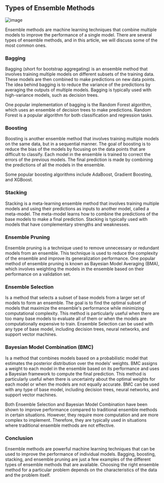 ## Types of Ensemble Methods
![image](https://github.com/fatihilhan42/Data_Science_Journey/assets/63750425/41c2321d-0be1-4c93-abc4-b4ffaa4d2203)

Ensemble methods are machine learning techniques that combine multiple models to improve the performance of a single model. There are several types of ensemble methods, and in this article, we will discuss some of the most common ones.

### Bagging
Bagging (short for bootstrap aggregating) is an ensemble method that involves training multiple models on different subsets of the training data. These models are then combined to make predictions on new data points. The idea behind bagging is to reduce the variance of the predictions by averaging the outputs of multiple models. Bagging is typically used with high-variance models, such as decision trees.

One popular implementation of bagging is the Random Forest algorithm, which uses an ensemble of decision trees to make predictions. Random Forest is a popular algorithm for both classification and regression tasks.

### Boosting
Boosting is another ensemble method that involves training multiple models on the same data, but in a sequential manner. The goal of boosting is to reduce the bias of the models by focusing on the data points that are difficult to classify. Each model in the ensemble is trained to correct the errors of the previous models. The final prediction is made by combining the predictions of all the models in the ensemble.

Some popular boosting algorithms include AdaBoost, Gradient Boosting, and XGBoost.

### Stacking
Stacking is a meta-learning ensemble method that involves training multiple models and using their predictions as inputs to another model, called a meta-model. The meta-model learns how to combine the predictions of the base models to make a final prediction. Stacking is typically used with models that have complementary strengths and weaknesses.

### Ensemble Pruning
Ensemble pruning is a technique used to remove unnecessary or redundant models from an ensemble. This technique is used to reduce the complexity of the ensemble and improve its generalization performance. One popular method of ensemble pruning is known as Bayesian Model Averaging (BMA), which involves weighting the models in the ensemble based on their performance on a validation set.

### Ensemble Selection
Is a method that selects a subset of base models from a larger set of models to form an ensemble. The goal is to find the optimal subset of models that maximize the ensemble's performance while minimizing computational complexity. This method is particularly useful when there are too many base models to evaluate all of them or when the models are computationally expensive to train. Ensemble Selection can be used with any type of base model, including decision trees, neural networks, and support vector machines.

### Bayesian Model Combination (BMC)
Is a method that combines models based on a probabilistic model that estimates the posterior distribution over the models' weights. BMC assigns a weight to each model in the ensemble based on its performance and uses a Bayesian framework to compute the final prediction. This method is particularly useful when there is uncertainty about the optimal weights for each model or when the models are not equally accurate. BMC can be used with any type of base model, including decision trees, neural networks, and support vector machines.

Both Ensemble Selection and Bayesian Model Combination have been shown to improve performance compared to traditional ensemble methods in certain situations. However, they require more computation and are more complex to implement. Therefore, they are typically used in situations where traditional ensemble methods are not effective.

### Conclusion
Ensemble methods are powerful machine learning techniques that can be used to improve the performance of individual models. Bagging, boosting, stacking, and ensemble pruning are just a few examples of the different types of ensemble methods that are available. Choosing the right ensemble method for a particular problem depends on the characteristics of the data and the problem itself.

